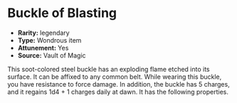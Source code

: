 
# Buckle of Blasting

* **Rarity:** legendary
* **Type:** Wondrous item
* **Attunement:** Yes
* **Source:** Vault of Magic


This soot-colored steel buckle has an exploding flame etched into its surface. It can be affixed to any common belt. While wearing this buckle, you have resistance to force damage. In addition, the buckle has 5 charges, and it regains 1d4 + 1 charges daily at dawn. It has the following properties.

